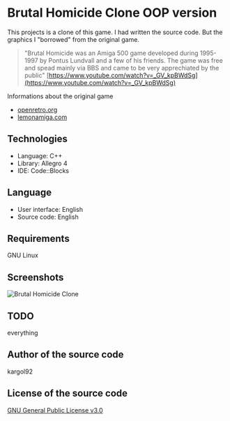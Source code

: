 Brutal Homicide Clone OOP version
=================================
This projects is a clone of this game. I had written the source code. But the graphics I "borrowed" from the original game.

> "Brutal Homicide was an Amiga 500 game developed during 1995-1997 by Pontus Lundvall and a few of his friends. The game was free and spead mainly via BBS and came to be very apprechiated by the public"
[https://www.youtube.com/watch?v=_GV_kpBWdSg](https://www.youtube.com/watch?v=_GV_kpBWdSg)

Informations about the original game
* [openretro.org](https://openretro.org/game/62446dd9-123d-5fc3-837e-d812320ef397)
* [lemonamiga.com](http://www.lemonamiga.com/?game_id=2628)

Technologies
------------
* Language: C++
* Library: Allegro 4
* IDE: Code::Blocks

Language
--------
* User interface: English
* Source code: English

Requirements
------------
GNU Linux

Screenshots
-----------
![Brutal Homicide Clone](http://karol-kiersnowski.prv.pl/img/projects/brutal-homicide.png)

TODO
----
everything

Author of the source code
------
kargol92

License of the source code
-------
[GNU General Public License v3.0](https://github.com/kargol92/football-manager-cli/blob/master/LICENSE)
